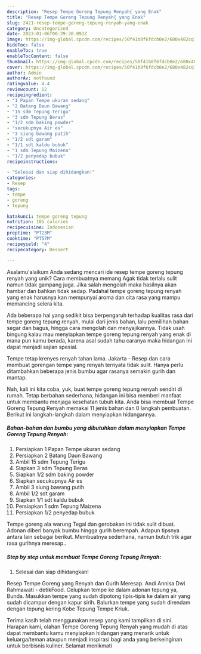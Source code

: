 ```yaml
---
description: "Resep Tempe Goreng Tepung Renyah{ yang Enak"
title: "Resep Tempe Goreng Tepung Renyah{ yang Enak"
slug: 2421-resep-tempe-goreng-tepung-renyah-yang-enak
category: Uncategorized
date: 2023-01-06T00:29:30.093Z
image: https://img-global.cpcdn.com/recipes/50f41b8f6fdcb0e2/680x482cq70/tempe-goreng-tepung-renyah-foto-resep-utama.jpg
hideToc: false
enableToc: true
enableTocContent: false
thumbnail: https://img-global.cpcdn.com/recipes/50f41b8f6fdcb0e2/680x482cq70/tempe-goreng-tepung-renyah-foto-resep-utama.jpg
cover: https://img-global.cpcdn.com/recipes/50f41b8f6fdcb0e2/680x482cq70/tempe-goreng-tepung-renyah-foto-resep-utama.jpg
author: Admin
authorAv: notfound
ratingvalue: 4.4
reviewcount: 12
recipeingredient:
- "1 Papan Tempe ukuran sedang"
- "2 Batang Daun Bawang"
- "15 sdm Tepung Terigu"
- "3 sdm Tepung Beras"
- "1/2 sdm baking powder"
- "secukupnya Air es"
- "3 siung bawang putih"
- "1/2 sdt garam"
- "1/1 sdt kaldu bubuk"
- "1 sdm Tepung Maizena"
- "1/2 penyedap bubuk"
recipeinstructions:

- "Selesai dan siap dihidangkan!"
categories:
- Resep
tags:
- tempe
- goreng
- tepung

katakunci: tempe goreng tepung 
nutrition: 185 calories
recipecuisine: Indonesian
preptime: "PT23M"
cooktime: "PT57M"
recipeyield: "4"
recipecategory: Dessert

---
```



Asalamu'alaikum Anda sedang mencari ide resep tempe goreng tepung renyah yang unik? Cara membuatnya memang Agak tidak terlalu sulit namun tidak gampang juga. Jika salah mengolah maka hasilnya akan hambar dan bahkan tidak sedap. Padahal tempe goreng tepung renyah yang enak harusnya kan mempunyai aroma dan cita rasa yang mampu memancing selera kita.


Ada beberapa hal yang sedikit bisa berpengaruh terhadap kualitas rasa dari tempe goreng tepung renyah, mulai dari jenis bahan, lalu pemilihan bahan segar dan bagus, hingga cara mengolah dan menyajikannya. Tidak usah bingung kalau mau menyiapkan tempe goreng tepung renyah yang enak di mana pun kamu berada, karena asal sudah tahu caranya maka hidangan ini dapat menjadi sajian spesial.

Tempe tetap krenyes renyah tahan lama. Jakarta - Resep dan cara membuat gorengan tempe yang renyah ternyata tidak sulit. Hanya perlu ditambahkan beberapa jenis bumbu agar rasanya semakin gurih dan mantap.


Nah, kali ini kita coba, yuk, buat tempe goreng tepung renyah sendiri di rumah. Tetap berbahan sederhana, hidangan ini bisa memberi manfaat untuk membantu menjaga kesehatan tubuh kita. Anda bisa membuat Tempe Goreng Tepung Renyah memakai 11 jenis bahan dan 0 langkah pembuatan. Berikut ini langkah-langkah dalam menyiapkan hidangannya.

<!--inarticleads1-->

##### Bahan-bahan dan bumbu yang dibutuhkan dalam menyiapkan Tempe Goreng Tepung Renyah:

1. Persiapkan 1 Papan Tempe ukuran sedang
1. Persiapkan 2 Batang Daun Bawang
1. Ambil 15 sdm Tepung Terigu
1. Siapkan 3 sdm Tepung Beras
1. Siapkan 1/2 sdm baking powder
1. Siapkan secukupnya Air es
1. Ambil 3 siung bawang putih
1. Ambil 1/2 sdt garam
1. Siapkan 1/1 sdt kaldu bubuk
1. Persiapkan 1 sdm Tepung Maizena
1. Persiapkan 1/2 penyedap bubuk


Tempe goreng ala warung Tegal dan gerobakan ini tidak sulit dibuat. Adonan diberi banyak bumbu hingga gurih berempah. Adapun tipsnya antara lain sebagai berikut. Membuatnya sederhana, namun butuh trik agar rasa gurihnya meresap.. 

<!--inarticleads2-->

##### Step by step untuk membuat Tempe Goreng Tepung Renyah:


1. Selesai dan siap dihidangkan!

Resep Tempe Goreng yang Renyah dan Gurih Meresap. Andi Annisa Dwi Rahmawati - detikFood. Celupkan tempe ke dalam adonan tepung ya, Bunda. Masukkan tempe yang sudah dipotong tipis-tipis ke dalam air yang sudah dicampur dengan kapur sirih. Balurkan tempe yang sudah direndam dengan tepung kering Kobe Tepung Tempe Kriuk. 

Terima kasih telah menggunakan resep yang kami tampilkan di sini. Harapan kami, olahan Tempe Goreng Tepung Renyah yang mudah di atas dapat membantu kamu menyiapkan hidangan yang menarik untuk keluarga/teman ataupun menjadi inspirasi bagi anda yang berkeinginan untuk berbisnis kuliner. Selamat menikmati

